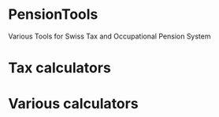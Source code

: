 # PensionTools
Various Tools for Swiss Tax and Occupational Pension System

# Tax calculators

# Various calculators
